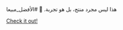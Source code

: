 هذا ليس مجرد منتج، بل هو تجربة. 💎 #الأفضل_مبيعا

[Check it out!](https://www.facebook.com/share/17TW2PL6Tj/)